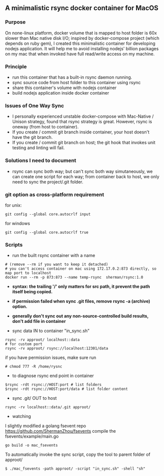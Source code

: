 ## A minimalistic rsync docker container for MacOS

### Purpose
On none-linux platform, docker volume that is mapped to host folder is 60x slower than Mac native disk I/O; inspired by docker-compose project (which depends on ruby gem), I created this minimalistic container for developing nodejs application. It will help me to avoid installing nodejs' billion packages on my mac that when invoked have full read/write access on my machine.

### Principle
- run this container that has a built-in rsync daemon running.
- sync source code from host folder to this container using rsync
- share this container's volume with nodejs container
- build nodejs application inside docker container

### Issues of One Way Sync
- I personally experienced unstable docker-compose with Mac-Native / Unison strategy, found that rsync strategy is great. However, rsync is oneway (from host to container).
- If you create / commit git branch inside container, your host doesn't have the git branch.
- If you create / commit git branch on host; the git hook that invokes unit testing and linting will fail.

### Solutions I need to document
- rsync can sync both way; but can't sync both way simutaneously, we can create one script for each way; from container back to host, we only need to sync the project/.git folder.

### git option as cross-platform requirement
for unix: 
```
git config --global core.autocrlf input
```
for windows
```
git config --global core.autocrlf true
```
### Scripts
- run the built rsync container with a name
``` run the built rsync container with a name.
# (remove --rm if you want to keep it detached)
# you can't access container on mac using 172.17.0.2:873 directly, so map port to localhost
docker run --rm -p 873:873 --name temp-rsync  sherman/rsync:1.0
```
- **syntax: the trailing '/' only matters for src path, it prevent the path itself being copied.**
- **if permission failed when sync .git files, remove rsync -a (archive) option.**
- **generally don't sync out any non-source-controlled build results, don't add file in container**


- sync data IN to container "in_sync.sh"
```
rsync -rv approot/ localhost::data
# for custom port
rsync -rv approot/ rsync://localhost:12301/data
```
if you have permission issues, make sure run 
``` in container
# chmod 777 -R /home/rysnc
```
- to diagnose rsync end point in container

```
$rsync -rdt rsync://HOST:port # list folders
$rsync -rdt rsync://HOST:port/data # list folder content
```

- sync .git/ OUT to host
```
rsync -rv localhost::data/.git approot/
```
- watching

I slightly modified a golang fsevent repo https://github.com/ShermanZhou/fsevents
compile the fsevents/example/main.go
```
go build -o mac_fsevents
```
To automatically invoke the sync script, copy the tool to parent folder of approot/
```
$ ./mac_fsevents -path approot/ -script "in_sync.sh" -shell "sh"
```
